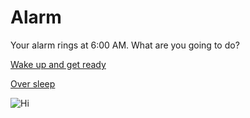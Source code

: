 # Alarm

Your alarm rings at 6:00 AM. What are you going to do?

[Wake up and get ready](simulations/school.md)

[Over sleep](simulations/late-to-school.md)

![Hi][Alarm]

[Alarm]: https://vectorportal.com/storage/alarm-clock-vector_2_12422.jpg





